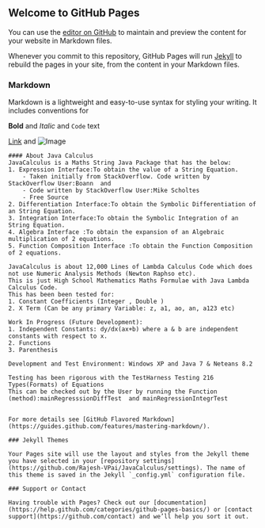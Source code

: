 ## Welcome to GitHub Pages

You can use the [editor on GitHub](https://github.com/Rajesh-VPai/JavaCalculus/edit/master/README.md) to maintain and preview the content for your website in Markdown files.

Whenever you commit to this repository, GitHub Pages will run [Jekyll](https://jekyllrb.com/) to rebuild the pages in your site, from the content in your Markdown files.

### Markdown

Markdown is a lightweight and easy-to-use syntax for styling your writing. It includes conventions for


**Bold** and _Italic_ and `Code` text

[Link](url) and ![Image](src)
```
#### About Java Calculus
JavaCalculus is a Maths String Java Package that has the below:
1. Expression Interface:To obtain the value of a String Equation.
    - Taken initially from StackOverflow. Code written by StackOverflow User:Boann  and 
    - Code written by StackOverflow User:Mike Scholtes
    - Free Source
2. Differentiation Interface:To obtain the Symbolic Differentiation of an String Equation.
3. Integration Interface:To obtain the Symbolic Integration of an String Equation.
4. Algebra Interface :To obtain the expansion of an Algebraic multiplication of 2 equations.
5. Function Composition Interface :To obtain the Function Composition of 2 equations.

JavaCalculus is about 12,000 Lines of Lambda Calculus Code which does not use Numeric Analysis Methods (Newton Raphso etc).
This is just High School Mathematics Maths Formulae with Java Lambda Calculus Code.
This has been been tested for:
1. Constant Coefficients (Integer , Double )
2. X Term (Can be any primary Variable: z, a1, ao, an, a123 etc)

Work In Progress (Future Development):
1. Independent Constants: dy/dx(ax+b) where a & b are independent constants with respect to x.
2. Functions
3. Parenthesis

Development and Test Environment: Windows XP and Java 7 & Neteans 8.2

Testing has been rigorous with the TestHarness Testing 216 Types(Formats) of Equations 
This can be checked out by the User by running the Function (method):mainRegresssionDiffTest  and mainRegressionIntegrTest


For more details see [GitHub Flavored Markdown](https://guides.github.com/features/mastering-markdown/).

### Jekyll Themes

Your Pages site will use the layout and styles from the Jekyll theme you have selected in your [repository settings](https://github.com/Rajesh-VPai/JavaCalculus/settings). The name of this theme is saved in the Jekyll `_config.yml` configuration file.

### Support or Contact

Having trouble with Pages? Check out our [documentation](https://help.github.com/categories/github-pages-basics/) or [contact support](https://github.com/contact) and we’ll help you sort it out.
